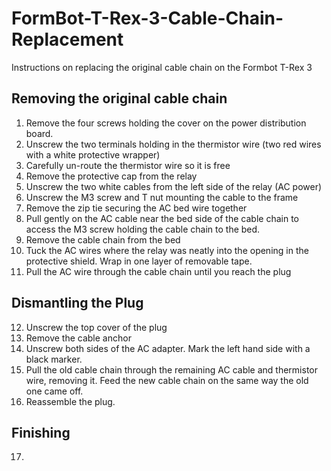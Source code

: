 # FormBot-T-Rex-3-Cable-Chain-Replacement
Instructions on replacing the original cable chain on the Formbot T-Rex 3 

## Removing the original cable chain 

1. Remove the four screws holding the cover on the power distribution board. 
2. Unscrew the two terminals holding in the thermistor wire (two red wires with a white protective wrapper)
3. Carefully un-route the thermistor wire so it is free
4. Remove the protective cap from the relay
5. Unscrew the two white cables from the left side of the relay (AC power)
6. Unscrew the M3 screw and T nut mounting the cable to the frame
7. Remove the zip tie securing the AC bed wire together
8. Pull gently on the AC cable near the bed side of the cable chain to access the M3 screw holding the cable chain to the bed. 
9. Remove the cable chain from the bed
10. Tuck the AC wires where the relay was neatly into the opening in the protective shield. Wrap in one layer of removable tape. 
11. Pull the AC wire through the cable chain until you reach the plug

## Dismantling the Plug

12. Unscrew the top cover of the plug
13. Remove the cable anchor
14. Unscrew both sides of the AC adapter. Mark the left hand side with a black marker. 
15. Pull the old cable chain through the remaining AC cable and thermistor wire, removing it. Feed the new cable chain on the same way the old one came off. 
16. Reassemble the plug. 

## Finishing 

17. 
